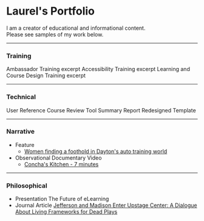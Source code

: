 # Laurel's Portfolio
I am a creator of educational and informational content.  <br/>Please see samples of my work below.

---
### Training
Ambassador Training excerpt
Accessibility Training excerpt
Learning and Course Design Training excerpt

---
### Technical
User Reference
Course Review Tool Summary Report
Redesigned Template

---
### Narrative
- Feature
  - [Women finding a foothold in Dayton's auto training world](https://www.daytondailynews.com/local/women-finding-a-foothold-in-daytons-auto-training-world/IHOCSAFZ3ZECFOHPMYFN3MM5E4/)
- Observational Documentary Video
  - [Concha's Kitchen - 7 minutes](https://vimeo.com/27172500)

---
### Philosophical
- Presentation
The Future of eLearning
- Journal Article
[Jefferson and Madison Enter Upstage Center: A Dialogue About Living Frameworks for Dead Plays](http://www.etudesonline.com/sept2015painter.html)

